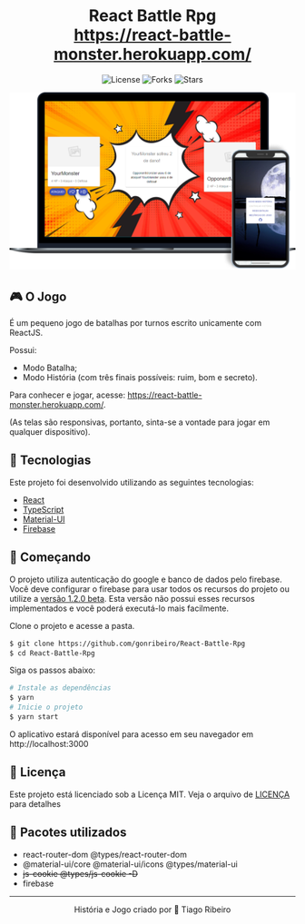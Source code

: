 <h1 align="center">
    React Battle Rpg
    <br />
    <a href="https://react-battle-monster.herokuapp.com/" target="_blank">https://react-battle-monster.herokuapp.com/</a>
</h1>

<p align="center">
  <img  src="https://img.shields.io/static/v1?label=license&message=MIT&color=orange&labelColor=121214" alt="License">

  <img src="https://img.shields.io/github/forks/gonribeiro/React-Battle-Rpg?label=forks&message=MIT&color=orange&labelColor=121214" alt="Forks">

  <img src="https://img.shields.io/github/stars/gonribeiro/React-Battle-Rpg?label=stars&message=MIT&color=orange&labelColor=121214" alt="Stars">
</p>

![Game](.github/game.png)

## 🎮 O Jogo

É um pequeno jogo de batalhas por turnos escrito unicamente com ReactJS.

Possui:

- Modo Batalha;
- Modo História (com três finais possíveis: ruim, bom e secreto).

Para conhecer e jogar, acesse: https://react-battle-monster.herokuapp.com/.

(As telas são responsivas, portanto, sinta-se a vontade para jogar em qualquer dispositivo).

## 🧪 Tecnologias

Este projeto foi desenvolvido utilizando as seguintes tecnologias:

- [React](https://reactjs.org)
- [TypeScript](https://www.typescriptlang.org/)
- [Material-UI](https://material-ui.com/)
- [Firebase](https://firebase.google.com/)

## 🚀 Começando

O projeto utiliza autenticação do google e banco de dados pelo firebase. Você deve configurar o firebase para usar todos os recursos do projeto ou utilize a [versão 1.2.0 beta](https://github.com/gonribeiro/React-Battle-Rpg/releases/tag/v1.2.0-beta). Esta versão não possui esses recursos implementados e você poderá executá-lo mais facilmente.

Clone o projeto e acesse a pasta.

```bash
$ git clone https://github.com/gonribeiro/React-Battle-Rpg
$ cd React-Battle-Rpg
```

Siga os passos abaixo:
```bash
# Instale as dependências
$ yarn
# Inicie o projeto
$ yarn start
```
O aplicativo estará disponível para acesso em seu navegador em http://localhost:3000

## 📝 Licença

Este projeto está licenciado sob a Licença MIT. Veja o arquivo de [LICENÇA](LICENSE.md) para detalhes

## 🎲 Pacotes utilizados

- react-router-dom @types/react-router-dom
- @material-ui/core @material-ui/icons @types/material-ui
- ~~js-cookie @types/js-cookie -D~~
- firebase

---
<p align="center">História e Jogo criado por 💜 Tiago Ribeiro</p>